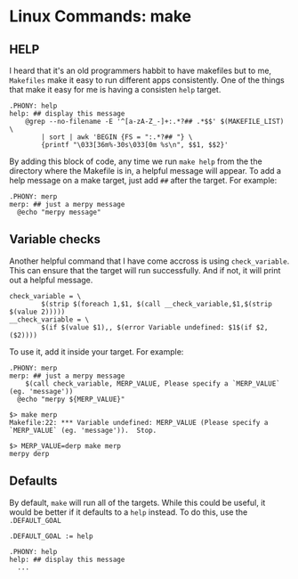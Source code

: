 # Linux Commands: make

## HELP

I heard that it's an old programmers habbit to have makefiles but to me, `Makefiles` make it easy to
run different apps consistently. One of the things that make it easy for me is having a consisten
`help` target.

```make
.PHONY: help
help: ## display this message
	@grep --no-filename -E '^[a-zA-Z_-]+:.*?## .*$$' $(MAKEFILE_LIST) \
		| sort | awk 'BEGIN {FS = ":.*?## "} \
		{printf "\033[36m%-30s\033[0m %s\n", $$1, $$2}'
```

By adding this block of code, any time we run `make help` from the the directory where the Makefile
is in, a helpful message will appear. To add a help message on a make target, just add `##` after the
target. For example:

```make
.PHONY: merp
merp: ## just a merpy message
  @echo "merpy message"
```

## Variable checks
Another helpful command that I have come accross is using `check_variable`. This can ensure that the
target will run successfully. And if not, it will print out a helpful message.

```make
check_variable = \
        $(strip $(foreach 1,$1, $(call __check_variable,$1,$(strip $(value 2)))))
__check_variable = \
        $(if $(value $1),, $(error Variable undefined: $1$(if $2, ($2))))

```

To use it, add it inside your target. For example:

```make
.PHONY: merp
merp: ## just a merpy message
	$(call check_variable, MERP_VALUE, Please specify a `MERP_VALUE` (eg. 'message'))
  @echo "merpy ${MERP_VALUE}"
```

```make
$> make merp
Makefile:22: *** Variable undefined: MERP_VALUE (Please specify a `MERP_VALUE` (eg. 'message')).  Stop.

$> MERP_VALUE=derp make merp
merpy derp
```

## Defaults
By default, `make` will run all of the targets. While this could be useful, it would be better if it
defaults to a `help` instead. To do this, use the `.DEFAULT_GOAL`

```make
.DEFAULT_GOAL := help

.PHONY: help
help: ## display this message
  ...
```
